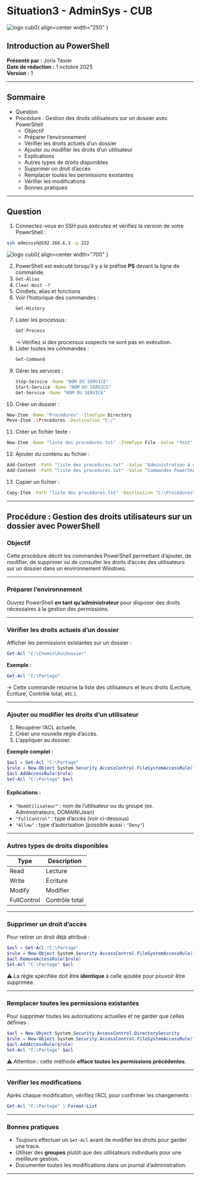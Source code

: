 # Situation3 - AdminSys - CUB
![logo cub0](../../media/72.png){ align=center width="250" }

## Introduction au PowerShell

**Présenté par :** Joris Texier  
**Date de rédaction :** 1 octobre 2025  
**Version :** 1  

---

## Sommaire

- Question  
- Procédure : Gestion des droits utilisateurs sur un dossier avec PowerShell  
  - Objectif  
  - Préparer l’environnement  
  - Vérifier les droits actuels d’un dossier  
  - Ajouter ou modifier les droits d’un utilisateur  
  - Explications  
  - Autres types de droits disponibles  
  - Supprimer un droit d’accès  
  - Remplacer toutes les permissions existantes  
  - Vérifier les modifications  
  - Bonnes pratiques  

---

## Question

1. Connectez-vous en SSH puis exécutez et vérifiez la version de votre PowerShell :

```bash
ssh adminssh@192.168.6.1 -p 222
```
![logo cub0](../../media/73.png){ align=center width="700" }

2. PowerShell est exécuté lorsqu’il y a le préfixe **PS** devant la ligne de commande.  
3. `Get-Alias`  
4. `Clear-Host -?`  
5. Cmdlets, alias et fonctions  
6. Voir l’historique des commandes :  
   ```bash
   Get-History
   ```
7. Lister les processus :  
   ```bash
   Get-Process
   ```
   → Vérifiez si des processus suspects ne sont pas en exécution.  
8. Lister toutes les commandes :  
   ```bash
   Get-Command
   ```
9. Gérer les services :
   ```bash
   Stop-Service -Name "NOM DU SERVICE"
   Start-Service -Name "NOM DU SERVICE"
   Get-Service -Name "NOM DU SERVICE"
   ```
10. Créer un dossier :
   ```bash
   New-Item -Name "Procédures" -ItemType Directory
   Move-Item .\Procédures -Destination "C:/"
   ```
11. Créer un fichier texte :
   ```bash
   New-Item -Name "liste des procédures.txt" -ItemType File -Value "test"
   ```
12. Ajouter du contenu au fichier :
   ```bash
   Add-Content -Path "liste des procédures.txt" -Value "Administration à distance sécurisée"
   Add-Content -Path "liste des procédures.txt" -Value "Commandes PowerShell"
   ```
13. Copier un fichier :
   ```bash
   Copy-Item -Path "liste des procédures.txt" -Destination "C:\Procédures\ListeProceduresSauvegarde.txt"
   ```

---

## Procédure : Gestion des droits utilisateurs sur un dossier avec PowerShell

### Objectif

Cette procédure décrit les commandes PowerShell permettant d’ajouter, de modifier, de supprimer ou de consulter les droits d’accès des utilisateurs sur un dossier dans un environnement Windows.

---

### Préparer l’environnement

Ouvrez PowerShell **en tant qu’administrateur** pour disposer des droits nécessaires à la gestion des permissions.

---

### Vérifier les droits actuels d’un dossier

Afficher les permissions existantes sur un dossier :

```powershell
Get-Acl "C:\Chemin\Du\Dossier"
```

**Exemple :**
```powershell
Get-Acl "C:\Partage"
```

→ Cette commande retourne la liste des utilisateurs et leurs droits (Lecture, Écriture, Contrôle total, etc.).

---

### Ajouter ou modifier les droits d’un utilisateur

1. Récupérer l’ACL actuelle.  
2. Créer une nouvelle règle d’accès.  
3. L’appliquer au dossier.

**Exemple complet :**

```powershell
$acl = Get-Acl "C:\Partage"
$rule = New-Object System.Security.AccessControl.FileSystemAccessRule("NomUtilisateur","FullControl","Allow")
$acl.AddAccessRule($rule)
Set-Acl "C:\Partage" $acl
```

#### Explications :
- `"NomUtilisateur"` : nom de l’utilisateur ou du groupe (ex. Administrateurs, DOMAIN\Jean)
- `"FullControl"` : type d’accès (voir ci-dessous)
- `"Allow"` : type d’autorisation (possible aussi : `"Deny"`)

---

### Autres types de droits disponibles

| Type | Description |
|------|--------------|
| Read | Lecture |
| Write | Écriture |
| Modify | Modifier |
| FullControl | Contrôle total |

---

### Supprimer un droit d’accès

Pour retirer un droit déjà attribué :

```powershell
$acl = Get-Acl "C:\Partage"
$rule = New-Object System.Security.AccessControl.FileSystemAccessRule("NomUtilisateur","FullControl","Allow")
$acl.RemoveAccessRule($rule)
Set-Acl "C:\Partage" $acl
```

⚠️ La règle spécifiée doit être **identique** à celle ajoutée pour pouvoir être supprimée.

---

### Remplacer toutes les permissions existantes

Pour supprimer toutes les autorisations actuelles et ne garder que celles définies :

```powershell
$acl = New-Object System.Security.AccessControl.DirectorySecurity
$rule = New-Object System.Security.AccessControl.FileSystemAccessRule("NomUtilisateur","FullControl","Allow")
$acl.AddAccessRule($rule)
Set-Acl "C:\Partage" $acl
```

⚠️ Attention : cette méthode **efface toutes les permissions précédentes**.

---

### Vérifier les modifications

Après chaque modification, vérifiez l’ACL pour confirmer les changements :

```powershell
Get-Acl "C:\Partage" | Format-List
```

---

### Bonnes pratiques

- Toujours effectuer un `Get-Acl` avant de modifier les droits pour garder une trace.  
- Utiliser des **groupes** plutôt que des utilisateurs individuels pour une meilleure gestion.  
- Documenter toutes les modifications dans un journal d’administration.  

---


